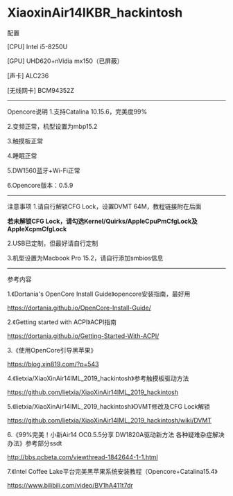 # XiaoxinAir14IKBR_hackintosh
配置

[CPU] Intel i5-8250U 

[GPU] UHD620+nVidia mx150（已屏蔽） 

[声卡] ALC236 

[无线网卡] BCM94352Z

-----------------------------------------------------------------------------------------------------
Opencore说明
1.支持Catalina 10.15.6，完美度99%

2.变频正常，机型设置为mbp15.2

3.触摸板正常

4.睡眠正常

5.DW1560蓝牙+Wi-Fi正常

6.Opencore版本：0.5.9

-----------------------------------------------------------------------------------------------------
注意事项
1.请自行解锁CFG Lock，设置DVMT 64M，教程链接附在后面

**若未解锁CFG Lock，请勾选Kernel/Quirks/AppleCpuPmCfgLock及AppleXcpmCfgLock**

2.USB已定制，但最好请自行定制

3.机型设置为Macbook Pro 15.2，请自行添加smbios信息

-----------------------------------------------------------------------------------------------------
参考内容

1.《Dortania's OpenCore Install Guide》opencore安装指南，最好用

https://dortania.github.io/OpenCore-Install-Guide/

2.《Getting started with ACPI》ACPI指南

https://dortania.github.io/Getting-Started-With-ACPI/

3.《使用OpenCore引导黑苹果》

https://blog.xjn819.com/?p=543

4.《lietxia/XiaoXinAir14IML_2019_hackintosh》参考触摸板驱动方法

https://github.com/lietxia/XiaoXinAir14IML_2019_hackintosh

5.《lietxia/XiaoXinAir14IML_2019_hackintosh》DVMT修改及CFG Lock解锁

https://github.com/lietxia/XiaoXinAir14IML_2019_hackintosh/wiki/DVMT

6.《99%完美！小新Air14 OC0.5.5分享 DW1820A驱动新方法 各种疑难杂症解决办法》参考部分ssdt

http://bbs.pcbeta.com/viewthread-1842644-1-1.html

7.《Intel Coffee Lake平台完美黑苹果系统安装教程（Opencore+Catalina15.4》

https://www.bilibili.com/video/BV1hA411t7dr
